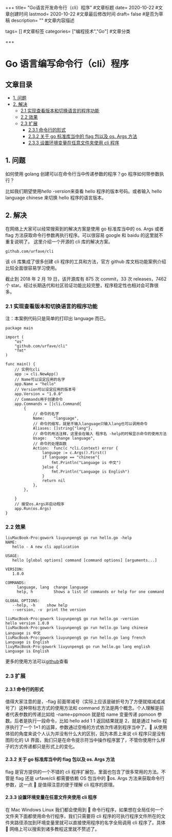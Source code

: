 +++
title= "Go语言开发命令行（cli）程序" #文章标题
date= 2020-10-22 #文章创建时间
lastmod= 2020-10-22 #文章最后修改时间
draft= false #是否为草稿
description= "" #文章内容描述

tags= [] #文章标签
categories= ["编程技术","Go"] #文章分类

+++

# Go 语言编写命令行（cli）程序

## 文章目录

- [1. 问题](#nav-1)
- [2. 解决](#nav-2)
  - [2.1 实现查看版本和切换语言的程序功能](#nav-2-1)
  - [2.2 效果](#nav-2-2)
  - [2.3 扩展](#nav-2-3)
    - [2.3.1 命令行的形式](#nav-2-3-1)
    - [2.3.2 关于 go 标准库当中的 flag 包以及 os. Args 方法](#nav-2-3-2)
    - [2.3.3 设置环境变量在任意文件夹使用 cli 程序](#nav-2-3-3)

<span id="nav-1"></span>

## 1. 问题

如何使用 golang 创建可以在命令行当中传递参数的程序？go 程序如何带参数执行？

比如我们期望使用*hello -version*来查看 hello 程序的版本号码。或者输入 hello language chinese 来切换 hello 程序的语言版本。

<span id="nav-2"></span>

## 2. 解决

在网络上大家可以经常搜索到的解决方案是使用 go 标准库当中的 os. Args 或者 flag 方法获取命令行参数再执行程序。可以很容易 google 和 baidu 的这里就不重复说明了。 这里介绍一个开源的 cli 库的解决方案。

`github.com/urfave/cli`

该 cli 库集成了很多创建 cli 程序的工具和方法，官方 github 库文档功能案例介绍比较全面很容易学习使用。

截止到 2018 年 2 月 19 日，该开源库有 875 次 commit，33 次 releases，7462 个 star。经过长期迭代和社区验证功能比较完整，程序稳定性也相对会可靠很多。

<span id="nav-2-1"></span>

### 2.1 实现查看版本和切换语言的程序功能

注：本案例代码只是简单的打印出 language 而已。

```
package main

import (
    "os"
    "github.com/urfave/cli"
    "fmt"
)

func main() {
    // 实例化cli
    app := cli.NewApp()
    // Name可以设定应用的名字
    app.Name = "hello"
    // Version可以设定应用的版本号
    app.Version = "1.0.0"
    // Commands用于创建命令
    app.Commands = []cli.Command{
        {
            // 命令的名字
            Name:    "language",
            // 命令的缩写，就是不输入language只输入lang也可以调用命令
            Aliases: []string{"lang"},
            // 命令的用法注释，这里会在输入 程序名 -help的时候显示命令的使用方法
            Usage:   "change language",
            // 命令的处理函数
            Action:  func(c *cli.Context) error {
                language := c.Args().First()
                if language == "chinese"{
                    fmt.Println("Language is 中文")
                }else {
                    fmt.Println("Language is English")
                }
                return nil
            },
        },

    }
    // 接受os.Args并启动程序
    app.Run(os.Args)
}
```

<span id="nav-2-2"></span>

### 2.2 效果

```
liuMacBook-Pro:gowork liuyunpeng$ go run hello.go -help
NAME:
   hello - A new cli application

USAGE:
   hello [global options] command [command options] [arguments...]

VERSION:
   1.0.0

COMMANDS:
     language, lang  change language
     help, h         Shows a list of commands or help for one command

GLOBAL OPTIONS:
   --help, -h     show help
   --version, -v  print the version

liuMacBook-Pro:gowork liuyunpeng$ go run hello.go -version
hello version 1.0.0
liuMacBook-Pro:gowork liuyunpeng$ go run hello.go lang chinese
Language is 中文
liuMacBook-Pro:gowork liuyunpeng$ go run hello.go lang french
Language is English
liuyMacBook-Pro:gowork liuyunpeng$ go run hello.go lang english
Language is English
```

更多的使用方法可以[github](github.com/urfave/cli)查看

<span id="nav-2-3"></span>

### 2.3 扩展

<span id="nav-2-3-1"></span>

#### 2.3.1 命令行的形式

值得大家注意的是，-flag 前面带减号（实际上应该是破折号为了方便就缩减成减号了）这种带标志方式的使用方法和 command 方法是两个概念。个人理解是前者代表参数的传递比如给 -name=ppmoon 就是给 name 变量传递 ppmoon 参数。后者是执行一段命令，比如 hello add 1 1 返回结果就是 2，就是通过 hello 程序执行了一个 1+1 的运算，参数通过空格的方式依次传递到程序当中了。 从使用体验的角度来说个人认为并没有什么大的区别，因为本质上来说 cli 程序只是没有图形化的 UI 界面，我们只是在命令提示符当中操作程序罢了，不管你使用什么样子的方式传递都只是形式上的变化。

<span id="nav-2-3-2"></span>

#### 2.3.2 关于 go 标准库当中的 flag 包以及 os. Args 方法

flag 是官方提供的一个不错的 cli 程序扩展包，里面也包含了很多常用的方法。不管是 flag 还是 urfave/cli 都需要依赖 OS 包当中的 os. Args 方法来获取命令行参数，这一点  是值得注意的便于理解 cli 程序的原理。

<span id="nav-2-3-3"></span>

#### 2.3.3 设置环境变量在任意文件夹使用 cli 程序

在 Mac Windows Linux 我们都会使用到  命令行程序，如果想在全局任何一个文件夹下面都使用命令行程序，我们只需要将 cli 程序的可执行程序文件所在的文件夹路径添加到环境变量里就可以直接使用程序的名字全局调用 cli 程序了。具体  网络上可以搜索到诸多教程这里就不赘述了。
